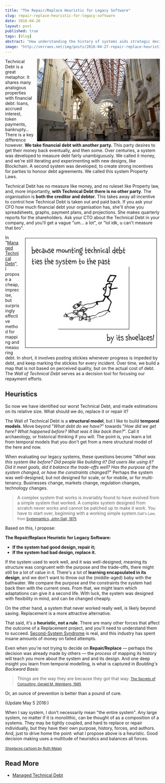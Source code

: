 ```yaml
---
title: "The Repair/Replace Heuristic for Legacy Software"
slug: repair-replace-heuristic-for-legacy-software
date: 2016-04-26
layout: post
published: true
tags: [blog]
abstract: "How understanding the history of systems aids strategic decisions"
image: "http://verraes.net/img/posts/2016-04-27-repair-replace-heuristic-for-legacy-software/david-d-angers.jpg"
---
```


<img style="float:right;margin-left: 10px" src="/img/posts/2016-04-27-repair-replace-heuristic-for-legacy-software/david-d-angers-small.jpg" alt="Galerie David d'Angers">


Technical Debt is a great metaphor. It shares many analogous properties with financial debt: loans, accrued interest, token payments, bankrupty… There is a key difference however. **We take financial debt with another party.** This party desires to get their money back eventually, and then some. Over centuries, a system was developed to measure debt fairly unambiguously. We called it money, and we're still iterating and experimenting with new designs, like Blockchain. A second system was developed, to create strong incentives for parties to honour debt agreements. We called this system Property Laws. 

Technical Debt has no measure like money, and no ruleset like Property law, and, more importantly, **with Technical Debt there is no other party**. The organisation is **both the creditor and debtor**. This takes away all incentive to control how Technical Debt is taken out and paid back. If you ask your CFO how much financial debt your organisation has, she'll show you spreadsheets, graphs, payment plans, and projections. She makes quarterly reports for the shareholders. Ask your CTO about the Technical Debt in your company, and you'll get a vague "um… a lot", or "lol idk, u can't measure that bro". 



<img style="float:right;margin-left: 10px" src="/img/posts/2016-04-27-repair-replace-heuristic-for-legacy-software/tied_by_its_shoelaces.png" alt="Technical Debt by Ruth Malan">


In "[Managed Technical Debt](/2013/07/managed-technical-debt/)", I propose a cheap, imprecise, but surprisingly effective method for mapping and measuring debt. In short, it involves posting stickies whenever progress is impeded by debt, and keep marking the stickies for every incident. Over time, we build a map that is not based on perceived quality, but on the actual cost of debt. The *Wall of Technical Debt* serves as a decision tool for focusing our repayment efforts.

## Heuristics

So now we have identified our worst Technical Debt, and made estimations on its relative size. What should we do, replace it or repair it?

The Wall of Technical Debt is a **structural model**, but I like to build **temporal models**. Move beyond "*What debt do we have?*" towards "*How did we get here? What happened before? What was it like back then?*". Call it archaeology, or historical thinking if you will. The point is, you learn a lot from temporal models that you don't get from a mere structural model of the here and now.

When evaluating our legacy systems, these questions become "*What was this system like before? Did people like building it? Did users like using it? Did it meet goals, did it balance the trade-offs well? Has the purpose of the system changed, or have the constraints changed?*" Perhaps the system was well-designed, but not designed for scale, or for mobile, or for multi-tenancy. Businesses change, markets change, regulation changes, technology changes. 

<blockquote><p>A complex system that works is invariably found to have evolved from a simple system that worked. A complex system designed from scratch never works and cannot be patched up to make it work. You have to start over, beginning with a working simple system.<small>Gall's Law, from <a href="http://amzn.to/1Qz1Yhg">Systemantics, John Gall, 1975</a></small></p></blockquote>


Based on this, I propose:

**The Repair/Replace Heuristic for Legacy Software:**
 
- **If the system had good design, repair it;**
- **If the system had bad design, replace it.**

If the system used to work well, and it was well-designed, meaning its structure was congruent with the purpose and the trade-offs, there might still be a lot of value in it. There's a lot of **learning encapsulated in its design**, and we don't want to throw out the (middle-aged) baby with the bathwater. We compare the purpose and the constraints the system had back then with the current ones. From that, we might learn which adaptations can give it a second life. With luck, the system was designed with flexibility in mind, and can be changed cheaply.


On the other hand, a system that never worked really well, is likely beyond saving. Replacement is a more attractive alternative.
 
 
That said, it's a **heuristic, not a rule**. There are many other forces that affect the outcome of a Replacement project, and you'll need to understand them to succeed. [Second-System Syndrome](http://amzn.to/1VQSNRW) is real, and this industry has spent insane amounts of money on failed attempts.

Even when you're not trying to decide on **Repair/Replace** — perhaps the decision was already made by others — the *process* of mapping its history will teach you more about the system and and its design. And one deep insight you learn from temporal modelling, is what is captured in *Boulding's Backward Basis*:

<blockquote><p>Things are the way they are because they got that way.<small>
<a href="http://amzn.to/234iIUW">The Secrets of Consulting, Gerald M. Weinberg, 1985</a></small></p></blockquote>

Or, an ounce of prevention is better than a pound of cure.


(Update May 5 2016:)

When I say system, I don't necessarily mean "the entire system". Any large system, no matter if it is monolithic, can be thought of as a composition of a systems. They may be tightly coupled, and hard to replace or repair individually, but they have their own purpose, history, forces, and authors. And, just to drive home the point: what I propose above is a heuristic. Good decision making uses a multitude of heuristics and balances all forces.  

<small><a href="http://www.ruthmalan.com/Journal/2013/2013JournalMarch.htm#Technical_Debt">Shoelaces cartoon by Ruth Malan</a></small> 


## Read More

- [Managed Technical Debt](/2013/07/managed-technical-debt/)


